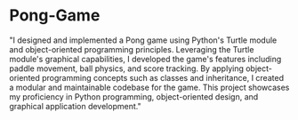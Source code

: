 # Pong-Game
"I designed and implemented a Pong game using Python's Turtle module and object-oriented programming principles. Leveraging the Turtle module's graphical capabilities, I developed the game's features including paddle movement, ball physics, and score tracking. By applying object-oriented programming concepts such as classes and inheritance, I created a modular and maintainable codebase for the game. This project showcases my proficiency in Python programming, object-oriented design, and graphical application development."
